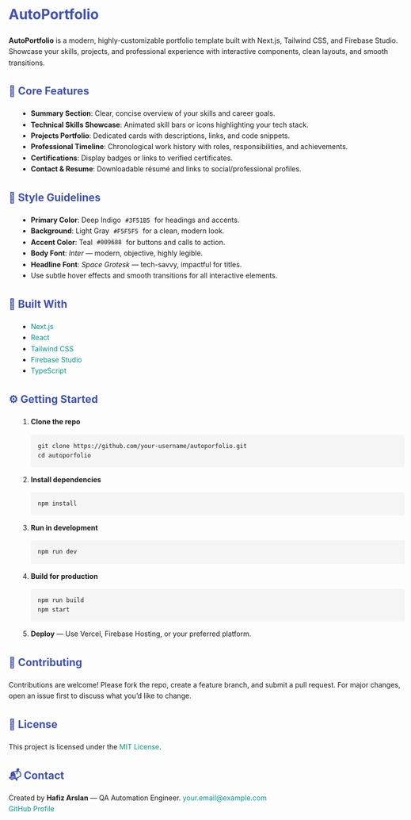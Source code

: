 <!DOCTYPE html>
<html lang="en">
<head>
  <meta charset="UTF-8" />
  <meta name="viewport" content="width=device-width, initial-scale=1.0"/>
  <title>Hafiz Arslan's Portfolio</title>
  <style>
    body { font-family: -apple-system, BlinkMacSystemFont, "Segoe UI", Roboto, Helvetica, Arial, sans-serif; line-height: 1.6; padding: 2rem; max-width: 800px; margin: auto; }
    h1, h2 { color: #3F51B5; }
    a { color: #009688; text-decoration: none; }
    code { background-color: #f5f5f5; padding: 0.2em 0.4em; border-radius: 4px; }
    ul, ol { margin-left: 1.5em; }
    pre { background: #f5f5f5; padding: 1em; border-radius: 4px; overflow-x: auto; }
  </style>
</head>
<body>

  <h1>AutoPortfolio</h1>
  <p>
    <strong>AutoPortfolio</strong> is a modern, highly-customizable portfolio template built with Next.js, Tailwind CSS, and Firebase Studio.  
    Showcase your skills, projects, and professional experience with interactive components, clean layouts, and smooth transitions.
  </p>

  <h2>🔧 Core Features</h2>
  <ul>
    <li><strong>Summary Section</strong>: Clear, concise overview of your skills and career goals.</li>
    <li><strong>Technical Skills Showcase</strong>: Animated skill bars or icons highlighting your tech stack.</li>
    <li><strong>Projects Portfolio</strong>: Dedicated cards with descriptions, links, and code snippets.</li>
    <li><strong>Professional Timeline</strong>: Chronological work history with roles, responsibilities, and achievements.</li>
    <li><strong>Certifications</strong>: Display badges or links to verified certificates.</li>
    <li><strong>Contact & Resume</strong>: Downloadable résumé and links to social/professional profiles.</li>
  </ul>

  <h2>🎨 Style Guidelines</h2>
  <ul>
    <li><strong>Primary Color</strong>: Deep Indigo <code>#3F51B5</code> for headings and accents.</li>
    <li><strong>Background</strong>: Light Gray <code>#F5F5F5</code> for a clean, modern look.</li>
    <li><strong>Accent Color</strong>: Teal <code>#009688</code> for buttons and calls to action.</li>
    <li><strong>Body Font</strong>: <em>Inter</em> — modern, objective, highly legible.</li>
    <li><strong>Headline Font</strong>: <em>Space Grotesk</em> — tech-savvy, impactful for titles.</li>
    <li>Use subtle hover effects and smooth transitions for all interactive elements.</li>
  </ul>

  <h2>🚀 Built With</h2>
  <ul>
    <li><a href="https://nextjs.org/">Next.js</a></li>
    <li><a href="https://reactjs.org/">React</a></li>
    <li><a href="https://tailwindcss.com/">Tailwind CSS</a></li>
    <li><a href="https://firebase.google.com/">Firebase Studio</a></li>
    <li><a href="https://www.typescriptlang.org/">TypeScript</a></li>
  </ul>

  <h2>⚙️ Getting Started</h2>
  <ol>
    <li><strong>Clone the repo</strong>  
      <pre><code>git clone https://github.com/your-username/autoporfolio.git
cd autoporfolio
</code></pre>
    </li>
    <li><strong>Install dependencies</strong>  
      <pre><code>npm install</code></pre>
    </li>
    <li><strong>Run in development</strong>  
      <pre><code>npm run dev</code></pre>
    </li>
    <li><strong>Build for production</strong>  
      <pre><code>npm run build
npm start</code></pre>
    </li>
    <li><strong>Deploy</strong> — Use Vercel, Firebase Hosting, or your preferred platform.</li>
  </ol>

  <h2>🤝 Contributing</h2>
  <p>
    Contributions are welcome! Please fork the repo, create a feature branch, and submit a pull request.  
    For major changes, open an issue first to discuss what you’d like to change.
  </p>

  <h2>📝 License</h2>
  <p>
    This project is licensed under the <a href="https://opensource.org/licenses/MIT">MIT License</a>.
  </p>

  <h2>📬 Contact</h2>
  <p>
    Created by <strong>Hafiz Arslan</strong> — QA Automation Engineer.  
    <a href="mailto:your.email@example.com">your.email@example.com</a>  
    <br/>
    <a href="https://github.com/your-username">GitHub Profile</a>
  </p>

</body>
</html>

